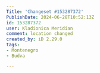 ```yaml
---
Title: 'Changeset #153287372'
PublishDate: 2024-06-28T10:52:13Z
id: 153287372
user: Kladionica Meridian
comment: location changed
created_by: iD 2.29.0
tags:
- Montenegro
- Budva

---
```

